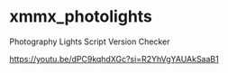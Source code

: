 # xmmx_photolights
Photography Lights Script Version Checker

https://youtu.be/dPC9kqhdXGc?si=R2YhVgYAUAkSaaB1
